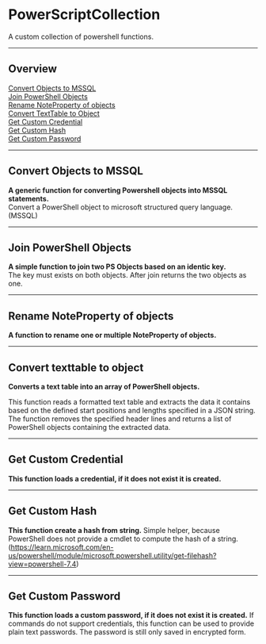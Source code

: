 # PowerScriptCollection 

A custom collection of powershell functions.

---

## Overview

[Convert Objects to MSSQL](#convert-objects-to-mssql)  
[Join PowerShell Objects](#join-powershell-objects)  
[Rename NoteProperty of objects](#rename-noteproperty-of-objects)  
[Convert TextTable to Object](#convert-texttable-to-object)  
[Get Custom Credential](#get-custom-credential)  
[Get Custom Hash](#get-custom-hash)  
[Get Custom Password](#get-custom-password)  

---

## Convert Objects to MSSQL

__A generic function for converting Powershell objects into MSSQL statements.__  
Convert a PowerShell object to microsoft structured query language. (MSSQL)

---

## Join PowerShell Objects

__A simple function to join two PS Objects based on an identic key.__  
The key must exists on both objects. After join returns the two objects as one.

---

## Rename NoteProperty of objects

__A function to rename one or multiple NoteProperty of objects.__

---

## Convert texttable to object

__Converts a text table into an array of PowerShell objects.__  

This function reads a formatted text table and extracts the data it contains
based on the defined start positions and lengths specified in a JSON string.
The function removes the specified header lines and returns a list of
PowerShell objects containing the extracted data.

---

## Get Custom Credential

__This function loads a credential, if it does not exist it is created.__

---

## Get Custom Hash

__This function create a hash from string.__
Simple helper, because PowerShell does not provide a cmdlet to compute the hash of a string.
(https://learn.microsoft.com/en-us/powershell/module/microsoft.powershell.utility/get-filehash?view=powershell-7.4)

---

## Get Custom Password

__This function loads a custom password, if it does not exist it is created.__
If commands do not support credentials, this function can be used to provide plain text passwords. 
The password is still only saved in encrypted form.
